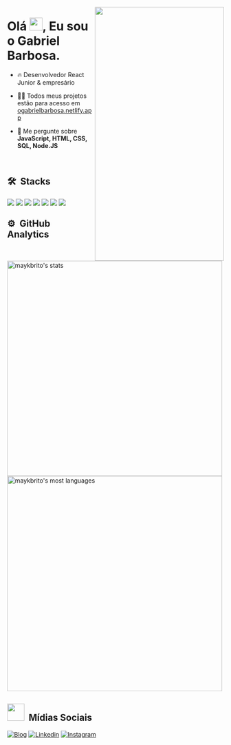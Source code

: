 
<img align="right" height="590em" width="300em"
src="https://raw.githubusercontent.com/gist/ogabrielbarbosa/a69d6f0b1764b4e3b8d310eec16e5ab5/raw/75babc78b2a5d2f9284e4f8b9a346d92ca0ff4df/githubcard.svg"/>
<h1 align="left">Olá <img src="https://raw.githubusercontent.com/kaueMarques/kaueMarques/master/hi.gif" width="30px">, Eu sou o Gabriel Barbosa.</h1>

- 🔥 Desenvolvedor React Junior & empresário

- 👨‍💻 Todos meus projetos estão para acesso em [ogabrielbarbosa.netlify.app](https://ogabrielbarbosa.netlify.app/)

- 💬 Me pergunte sobre **JavaScript, HTML, CSS, SQL, Node.JS**

<br>

## 🛠 &nbsp;Stacks
<div style="display: inline_block">
    <img align="center" alt"html5" src="https://img.shields.io/badge/HTML5-E34F26?style=for-the-badge&logo=html5&logoColor=white"/>
    <img align="center" alt"css3" src="https://img.shields.io/badge/CSS3-1572B6?style=for-the-badge&logo=css3&logoColor=white"/>
    <img align="center" alt"js" src="https://img.shields.io/badge/JavaScript-323330?style=for-the-badge&logo=javascript&logoColor=F7DF1E"/>
    <img align="center" alt"ts" src="https://img.shields.io/badge/TypeScript-007ACC?style=for-the-badge&logo=typescript&logoColor=white"/>
    <img align="center" alt"rjs" src="https://img.shields.io/badge/React-20232A?style=for-the-badge&logo=react&logoColor=61DAFB"/>
    <img align="center" alt"rn" src="https://img.shields.io/badge/React_Native-20232A?style=for-the-badge&logo=react&logoColor=61DAFB"/>
    <img align="center" alt"node" src="https://img.shields.io/badge/Node.js-43853D?style=for-the-badge&logo=node.js&logoColor=white"/>
</div>

## ⚙️ &nbsp;GitHub Analytics

<p align="left">
<img width="500em" src="https://github-readme-stats.vercel.app/api?username=ogabrielbarbosa&show_icons=true&theme=onedark" alt="maykbrito's stats"/>
<img width="500" src="https://github-readme-stats.vercel.app/api/top-langs/?username=ogabrielbarbosa&layout=compact&theme=onedark" alt="maykbrito's most languages"/>
</p>

## <img src="https://raw.githubusercontent.com/gist/ogabrielbarbosa/def959feff99cc34364a9bb27915b0f8/raw/21080e7f6245b950f8408fac7d82d9d5df562e77/emojiapple.svg" width="40px"> &nbsp;Mídias Sociais

<p align="left" style="background:yellow">
    
[![Blog](https://img.shields.io/website?label=ogabrielbarbosa&style=for-the-badge&url=https://ogabrielbarbosa.netlify.app/)](https://ogabrielbarbosa.com)
[![Linkedin](https://img.shields.io/badge/LinkedIn-0077B5?style=for-the-badge&logo=linkedin&logoColor=white)](https://www.linkedin.com/in/ogabriel-barbosa22/)
[![Instagram](https://img.shields.io/badge/Instagram-E4405F?style=for-the-badge&logo=instagram&logoColor=white)](https://www.instagram.com/taldomilionario/)
    
</p>

